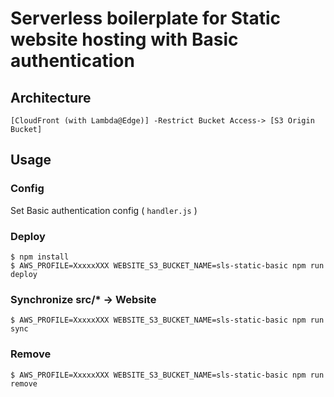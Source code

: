 # Serverless boilerplate for Static website hosting with Basic authentication

## Architecture

```
[CloudFront (with Lambda@Edge)] -Restrict Bucket Access-> [S3 Origin Bucket]
```

## Usage

### Config

Set Basic authentication config ( `handler.js` )

### Deploy

```
$ npm install
$ AWS_PROFILE=XxxxxXXX WEBSITE_S3_BUCKET_NAME=sls-static-basic npm run deploy
```

### Synchronize src/* -> Website

```
$ AWS_PROFILE=XxxxxXXX WEBSITE_S3_BUCKET_NAME=sls-static-basic npm run sync
```

### Remove

```
$ AWS_PROFILE=XxxxxXXX WEBSITE_S3_BUCKET_NAME=sls-static-basic npm run remove
```
